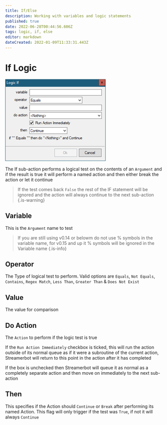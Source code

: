 ```yaml
---
title: If/Else
description: Working with variables and logic statements
published: true
date: 2022-06-28T00:44:56.606Z
tags: logic, if, else
editor: markdown
dateCreated: 2022-01-09T11:33:31.443Z
---
```


# If Logic

![logic-if.png](/logic-if.png)

The If sub-action performs a logical test on the contents of an `Argument` and if the result is true it will perform a named action and then either break the action or let it continue

> If the test comes back `False` the rest of the IF statement will be ignored and the action will always continue to the next sub-action 
{.is-warning}

## Variable

This is the `Argument` name to test

> If you are still using v0.14 or belowm do not use % symbols in the variable name, for v0.15 and up it % symbols will be ignored in the Variable name
{.is-info}

## Operator

The Type of logical test to perform. Valid options are `Equals`, `Not Equals`, `Contains`, `Regex Match`, `Less Than`, `Greater Than` & `Does Not Exist`

## Value

The value for comparison 

## Do Action

The `Action` to perform if the logic test is true

If the `Run Action Immediately` checkbox is ticked, this will run the action outside of its normal queue as if it were a subroutine of the current action, Streamerbot will return to this point in the action after it has completed

If the box is unchecked then Streamerbot will queue it as normal as a completely separate action and then move on immediately to the next sub-action

## Then

This specifies if the Action should `Continue` or `Break` after performing its named Action. This flag will only trigger if the test was `True`, if not it will always `Continue`